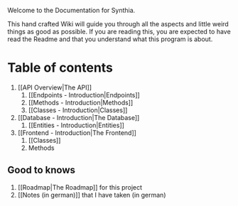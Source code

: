 Welcome to the Documentation for Synthia.

This hand crafted Wiki will guide you through all the aspects and little weird things as good as possible. If you are reading this, you are expected to have read the Readme and that you understand what this program is about.
# Table of contents
1. [[API Overview|The API]]
	1. [[Endpoints - Introduction|Endpoints]]
	2. [[Methods - Introduction|Methods]]
	3. [[Classes - Introduction|Classes]]
2. [[Database - Introduction|The Database]]
	1. [[Entities - Introduction|Entities]]
3. [[Frontend - Introduction|The Frontend]]
	1. [[Classes]]
	2. Methods

## Good to knows
1. [[Roadmap|The Roadmap]] for this project
2. [[Notes (in german)]] that I have taken (in german) 
